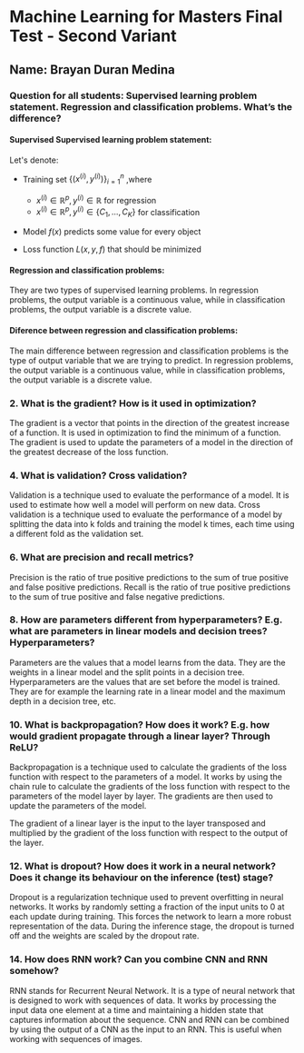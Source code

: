 # Machine Learning for Masters Final Test - Second Variant

## Name: Brayan Duran Medina

### Question for all students: Supervised learning problem statement. Regression and classification problems. What’s the difference?

#### Supervised Supervised learning problem statement:

Let's denote:

-   Training set $\{(x^{(i)}, y^{(i)})\}_{i=1}^{n}$ ,where

    -   $x^{(i)} \in \mathbb{R}^p, y^{(i)} \in \mathbb{R}$ for regression
    -   $x^{(i)} \in \mathbb{R}^p, y^{(i)} \in \{C_1, \ldots, C_K\}$ for classification

-   Model $f(x)$ predicts some value for every object
-   Loss function $L(x, y, f)$ that should be minimized

#### Regression and classification problems:

They are two types of supervised learning problems. In regression problems, the output variable is a continuous value, while in classification problems, the output variable is a discrete value.

#### Diference between regression and classification problems:

The main difference between regression and classification problems is the type of output variable that we are trying to predict. In regression problems, the output variable is a continuous value, while in classification problems, the output variable is a discrete value.

### 2. What is the gradient? How is it used in optimization?

The gradient is a vector that points in the direction of the greatest increase of a function. It is used in optimization to find the minimum of a function. The gradient is used to update the parameters of a model in the direction of the greatest decrease of the loss function.

### 4. What is validation? Cross validation?

Validation is a technique used to evaluate the performance of a model. It is used to estimate how well a model will perform on new data. Cross validation is a technique used to evaluate the performance of a model by splitting the data into k folds and training the model k times, each time using a different fold as the validation set.

### 6. What are precision and recall metrics?

Precision is the ratio of true positive predictions to the sum of true positive and false positive predictions. Recall is the ratio of true positive predictions to the sum of true positive and false negative predictions.

### 8. How are parameters different from hyperparameters? E.g. what are parameters in linear models and decision trees? Hyperparameters?

Parameters are the values that a model learns from the data. They are the weights in a linear model and the split points in a decision tree. Hyperparameters are the values that are set before the model is trained. They are for example the learning rate in a linear model and the maximum depth in a decision tree, etc.

### 10. What is backpropagation? How does it work? E.g. how would gradient propagate through a linear layer? Through ReLU?

Backpropagation is a technique used to calculate the gradients of the loss function with respect to the parameters of a model. It works by using the chain rule to calculate the gradients of the loss function with respect to the parameters of the model layer by layer. The gradients are then used to update the parameters of the model.

The gradient of a linear layer is the input to the layer transposed and multiplied by the gradient of the loss function with respect to the output of the layer.

### 12. What is dropout? How does it work in a neural network? Does it change its behaviour on the inference (test) stage?

Dropout is a regularization technique used to prevent overfitting in neural networks. It works by randomly setting a fraction of the input units to 0 at each update during training. This forces the network to learn a more robust representation of the data. During the inference stage, the dropout is turned off and the weights are scaled by the dropout rate.

### 14. How does RNN work? Can you combine CNN and RNN somehow?

RNN stands for Recurrent Neural Network. It is a type of neural network that is designed to work with sequences of data. It works by processing the input data one element at a time and maintaining a hidden state that captures information about the sequence. CNN and RNN can be combined by using the output of a CNN as the input to an RNN. This is useful when working with sequences of images.
